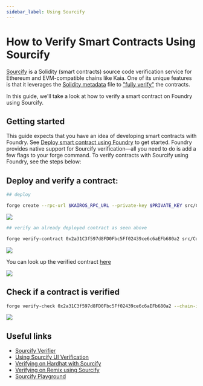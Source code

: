 ```yaml
---
sidebar_label: Using Sourcify
---
```


# How to Verify Smart Contracts Using Sourcify

[Sourcify](sourcify.dev) is a Solidity (smart contracts) source code verification service for Ethereum and EVM-compatible chains like Kaia. One of its unique features is that it leverages the [Solidity metadata](https://docs.sourcify.dev/docs/metadata/) file to ["fully verify"](https://docs.sourcify.dev/docs/full-vs-partial-match/) the contracts.

In this guide, we'll take a look at how to verify a smart contract on Foundry using Sourcify.

## Getting started

This guide expects that you have an idea of developing smart contracts with Foundry. See [Deploy smart contract using Foundry](../deploy/foundry.md) to get started. Foundry provides native support for Sourcify verification—all you need to do is add a few flags to your forge command. To verify contracts with Sourcify using Foundry, see the steps below:

## Deploy and verify a contract:

```bash
## deploy

forge create --rpc-url $KAIROS_RPC_URL --private-key $PRIVATE_KEY src/Counter.sol:Counter --broadcast 
```

![](/img/build/smart-contracts/verify/sourcify-deploy.png)

```bash
## verify an already deployed contract as seen above

forge verify-contract 0x2a31C3f597d8FD0Fbc5Ff02439ce6c6aEFb680a2 src/Counter.sol:Counter --chain-id 1001 --verifier sourcify  --verifier-url https://sourcify.dev/server/ 
```

![](/img/build/smart-contracts/verify/sourcify-verify.png)

You can look up the verified contract [here](https://sourcify.dev/#/lookup/0x2a31C3f597d8FD0Fbc5Ff02439ce6c6aEFb680a2)

![](/img/build/smart-contracts/verify/sourcify-lookup-verify.png)

## Check if a contract is verified

```bash
forge verify-check 0x2a31C3f597d8FD0Fbc5Ff02439ce6c6aEFb680a2 --chain-id 1001 --verifier sourcify
```

![](/img/build/smart-contracts/verify/sourcify-verify.png)

## Useful links

- [Sourcify Verifier](https://sourcify.dev/#/verifier)
- [Using Sourcify UI Verification](https://docs.sourcify.dev/docs/how-to-verify/#using-the-ui-legacy)
- [Verifying on Hardhat with Sourcify](https://docs.sourcify.dev/docs/how-to-verify/#hardhat)
- [Verifying on Remix using Sourcify](https://docs.sourcify.dev/docs/how-to-verify/#remix-plugin)
- [Sourcify Playground](https://playground.sourcify.dev/)




